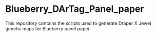 # Blueberry_DArTag_Panel_paper
This repository contains the scripts used to generate Draper X Jewel genetic maps for Blueberry panel paper

